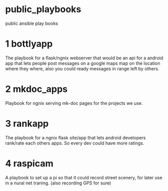 # public_playbooks
public ansible play books

# 1 bottlyapp

The playbook for a flask/ngnix webserver that would be an api for a android app that lets people post messages on a google maps map on the location where they where, also you could ready messages in range left by others.


# 2 mkdoc_apps
Playbook for ngnix serving mk-doc pages for the projects we use.

# 3 rankapp

The playbook for a ngnix flask site/app that lets android developers rank/rate each others apps.
So every dev could have more ratings.

# 4 raspicam

A playbook to set up a pi so that it could record street scenery, for later use in a nural net traning. (also recording GPS for sure)
